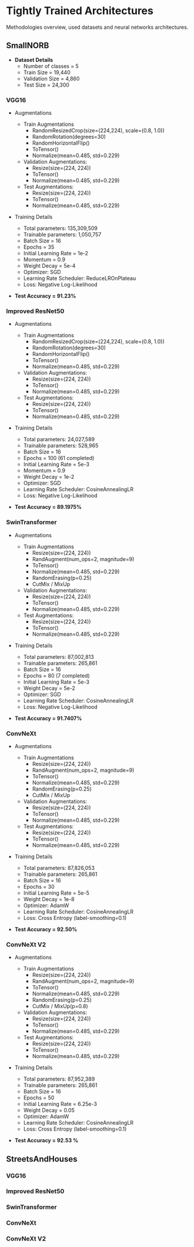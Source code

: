 # Tightly Trained Architectures
Methodologies overview, used datasets and neural networks architectures.

## SmallNORB
* **Dataset Details**
    - Number of classes = 5
    - Train Size = 19,440
    - Validation Size = 4,860
    - Test Size = 24,300

### VGG16
- Augmentations
    - Train Augmentations
        - RandomResizedCrop(size=(224,224), scale=(0.8, 1.0))
        - RandomRotation(degrees=30)
        - RandomHorizontalFlip()
        - ToTensor()
        - Normalize(mean=0.485, std=0.229)
    - Validation Augmentations:
        - Resize(size=(224, 224))
        - ToTensor()
        - Normalize(mean=0.485, std=0.229)
    - Test Augmentations:
        - Resize(size=(224, 224))
        - ToTensor()
        - Normalize(mean=0.485, std=0.229)

- Training Details
    - Total parameters: 135,309,509
    - Trainable parameters: 1,050,757
    - Batch Size = 16
    - Epochs = 35
    - Initial Learning Rate = 1e-2
    - Momentum = 0.9
    - Weight Decay = 5e-4
    - Optimizer: SGD
    - Learning Rate Scheduler: ReduceLROnPlateau
    - Loss: Negative Log-Likelihood

- **Test Accuracy = 91.23%**

### Improved ResNet50
- Augmentations
    - Train Augmentations
        - RandomResizedCrop(size=(224,224), scale=(0.8, 1.0))
        - RandomRotation(degrees=30)
        - RandomHorizontalFlip()
        - ToTensor()
        - Normalize(mean=0.485, std=0.229)
    - Validation Augmentations:
        - Resize(size=(224, 224))
        - ToTensor()
        - Normalize(mean=0.485, std=0.229)
    - Test Augmentations:
        - Resize(size=(224, 224))
        - ToTensor()
        - Normalize(mean=0.485, std=0.229)

- Training Details
    - Total parameters: 24,027,589
    - Trainable parameters: 528,965
    - Batch Size = 16
    - Epochs = 100 (61 completed)
    - Initial Learning Rate = 5e-3
    - Momentum = 0.9
    - Weight Decay = 1e-2
    - Optimizer: SGD
    - Learning Rate Scheduler: CosineAnnealingLR
    - Loss: Negative Log-Likelihood

- **Test Accuracy = 89.1975%**

### SwinTransformer
- Augmentations
    - Train Augmentations
        - Resize(size=(224, 224))
        - RandAugment(num_ops=2, magnitude=9)
        - ToTensor()
        - Normalize(mean=0.485, std=0.229)
        - RandomErasing(p=0.25)
        - CutMix / MixUp
    - Validation Augmentations:
        - Resize(size=(224, 224))
        - ToTensor()
        - Normalize(mean=0.485, std=0.229)
    - Test Augmentations:
        - Resize(size=(224, 224))
        - ToTensor()
        - Normalize(mean=0.485, std=0.229)

- Training Details
    - Total parameters: 87,002,813
    - Trainable parameters: 265,861
    - Batch Size = 16
    - Epochs = 80 (7 completed)
    - Initial Learning Rate = 5e-3
    - Weight Decay = 5e-2
    - Optimizer: SGD
    - Learning Rate Scheduler: CosineAnnealingLR
    - Loss: Negative Log-Likelihood

- **Test Accuracy = 91.7407%**

### ConvNeXt
- Augmentations
    - Train Augmentations
        - Resize(size=(224, 224))
        - RandAugment(num_ops=2, magnitude=9)
        - ToTensor()
        - Normalize(mean=0.485, std=0.229)
        - RandomErasing(p=0.25)
        - CutMix / MixUp
    - Validation Augmentations:
        - Resize(size=(224, 224))
        - ToTensor()
        - Normalize(mean=0.485, std=0.229)
    - Test Augmentations:
        - Resize(size=(224, 224))
        - ToTensor()
        - Normalize(mean=0.485, std=0.229)

- Training Details
    - Total parameters: 87,826,053
    - Trainable parameters: 265,861
    - Batch Size = 16
    - Epochs = 30
    - Initial Learning Rate = 5e-5
    - Weight Decay = 1e-8
    - Optimizer: AdamW
    - Learning Rate Scheduler: CosineAnnealingLR
    - Loss: Cross Entropy (label-smoothing=0.1)

- **Test Accuracy = 92.50%**

### ConvNeXt V2
- Augmentations
    - Train Augmentations
        - Resize(size=(224, 224))
        - RandAugment(num_ops=2, magnitude=9)
        - ToTensor()
        - Normalize(mean=0.485, std=0.229)
        - RandomErasing(p=0.25)
        - CutMix / MixUp(p=0.8)
    - Validation Augmentations:
        - Resize(size=(224, 224))
        - ToTensor()
        - Normalize(mean=0.485, std=0.229)
    - Test Augmentations:
        - Resize(size=(224, 224))
        - ToTensor()
        - Normalize(mean=0.485, std=0.229)

- Training Details
    - Total parameters: 87,952,389
    - Trainable parameters: 265,861
    - Batch Size = 16
    - Epochs = 50
    - Initial Learning Rate = 6.25e-3
    - Weight Decay = 0.05
    - Optimizer: AdamW
    - Learning Rate Scheduler: CosineAnnealingLR
    - Loss: Cross Entropy (label-smoothing=0.1)

- **Test Accuracy = 92.53 %**

## StreetsAndHouses

### VGG16
### Improved ResNet50
### SwinTransformer
### ConvNeXt
### ConvNeXt V2

